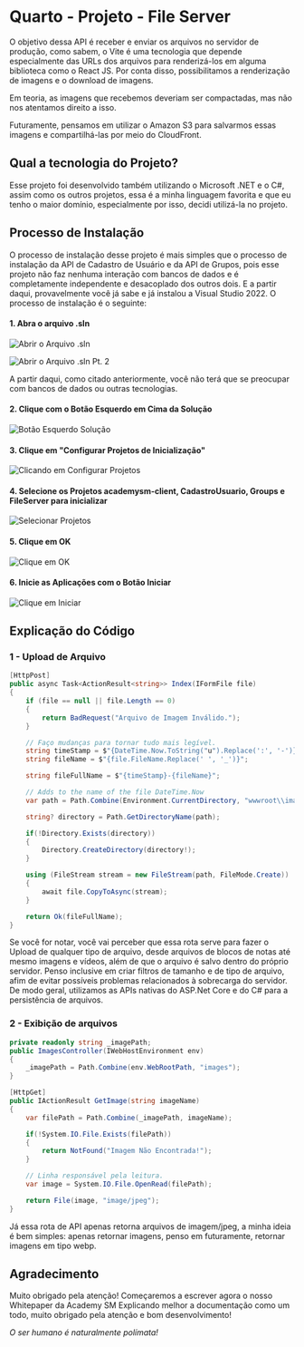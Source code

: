 # Quarto - Projeto - File Server

O objetivo dessa API é receber e enviar os arquivos no servidor de produção, como sabem, o Vite é uma tecnologia que depende especialmente das URLs dos arquivos para renderizá-los em alguma biblioteca como o React JS. Por conta disso, possibilitamos a renderização de imagens e o download de imagens.

Em teoria, as imagens que recebemos deveriam ser compactadas, mas não nos atentamos direito a isso.

Futuramente, pensamos em utilizar o Amazon S3 para salvarmos essas imagens e compartilhá-las por meio do CloudFront.

## Qual a tecnologia do Projeto?

Esse projeto foi desenvolvido também utilizando o Microsoft .NET e o C#, assim como os outros projetos, essa é a minha linguagem favorita e que eu tenho o maior domínio, especialmente por isso, decidi utilizá-la no projeto. 

## Processo de Instalação

O processo de instalação desse projeto é mais simples que o processo de instalação da API de Cadastro de Usuário e da API de Grupos, pois esse projeto não faz nenhuma interação com bancos de dados e é completamente independente e desacoplado dos outros dois. E a partir daqui, provavelmente você já sabe e já instalou a Visual Studio 2022. O processo de instalação é o seguinte:

#### 1. Abra o arquivo .sln

![Abrir o Arquivo .sln](<../imgs/4-3 - Abrindo o Arquivo na Visual Studio.png>)

![Abrir o Arquivo .sln Pt. 2](<../imgs/4-4 - Abrindo a Visual Studio Pt. 2.png>)

A partir daqui, como citado anteriormente, você não terá que se preocupar com bancos de dados ou outras tecnologias.

#### 2. Clique com o Botão Esquerdo em Cima da Solução

![Botão Esquerdo Solução](<../imgs/4.5 - Clicando com o Botão Direito Por Cima da Solução.png>)

#### 3. Clique em "Configurar Projetos de Inicialização"

![Clicando em Configurar Projetos](<../imgs/4.6 - Configurar Projetos de Inicialização.png>)

#### 4. Selecione os Projetos **academysm-client**, **CadastroUsuario**, **Groups** e **FileServer** para inicializar

![Selecionar Projetos](<../imgs/4.6 - Configurar Projetos de Inicialização.png>)

#### 5. Clique em OK

![Clique em OK](<../imgs/4.7 - Selecionar Projetos para Inicializar.png>)

#### 6. Inicie as Aplicações com o Botão Iniciar

![Clique em Iniciar](<../imgs/4.9 - Clique em Iniciar.png>)

## Explicação do Código

### 1 - Upload de Arquivo

``` csharp
[HttpPost]
public async Task<ActionResult<string>> Index(IFormFile file)
{
    if (file == null || file.Length == 0)
    {
        return BadRequest("Arquivo de Imagem Inválido.");
    }

    // Faço mudanças para tornar tudo mais legível.
    string timeStamp = $"{DateTime.Now.ToString("u").Replace(':', '-')}";
    string fileName = $"{file.FileName.Replace(' ', '_')}";

    string fileFullName = $"{timeStamp}-{fileName}";

    // Adds to the name of the file DateTime.Now
    var path = Path.Combine(Environment.CurrentDirectory, "wwwroot\\images", fileFullName);

    string? directory = Path.GetDirectoryName(path);

    if(!Directory.Exists(directory))
    {
        Directory.CreateDirectory(directory!);
    }

    using (FileStream stream = new FileStream(path, FileMode.Create))
    {
        await file.CopyToAsync(stream);
    }

    return Ok(fileFullName);
}
```

Se você for notar, você vai perceber que essa rota serve para fazer o Upload de qualquer tipo de arquivo, desde arquivos de blocos de notas até mesmo imagens e vídeos, além de que o arquivo é salvo dentro do próprio servidor. Penso inclusive em criar filtros de tamanho e de tipo de arquivo, afim de evitar possíveis problemas relacionados à sobrecarga do servidor. De modo geral, utilizamos as APIs nativas do ASP.Net Core e do C# para a persistência de arquivos. 

### 2 - Exibição de arquivos

``` csharp
private readonly string _imagePath;
public ImagesController(IWebHostEnvironment env)
{
    _imagePath = Path.Combine(env.WebRootPath, "images");
}

[HttpGet]
public IActionResult GetImage(string imageName)
{
    var filePath = Path.Combine(_imagePath, imageName);

    if(!System.IO.File.Exists(filePath))
    {
        return NotFound("Imagem Não Encontrada!");
    }

    // Linha responsável pela leitura.
    var image = System.IO.File.OpenRead(filePath);

    return File(image, "image/jpeg");
}
```

Já essa rota de API apenas retorna arquivos de imagem/jpeg, a minha ideia é bem simples: apenas retornar imagens, penso em futuramente, retornar imagens em tipo webp.

## Agradecimento

Muito obrigado pela atenção! Começaremos a escrever agora o nosso Whitepaper da Academy SM Explicando melhor a documentação como um todo, muito obrigado pela atenção e bom desenvolvimento! 

*O ser humano é naturalmente polímata!*